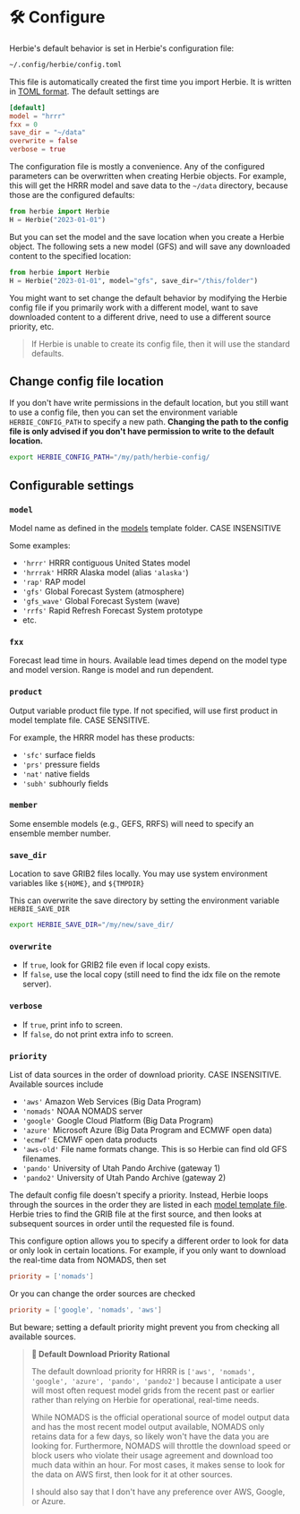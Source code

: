 # 🛠 Configure

Herbie's default behavior is set in Herbie's configuration file:

```bash
~/.config/herbie/config.toml
```

This file is automatically created the first time you import Herbie. It is written in [TOML format](https://toml.io/en/). The default settings are

```toml
[default]
model = "hrrr"
fxx = 0
save_dir = "~/data"
overwrite = false
verbose = true
```

The configuration file is mostly a convenience. Any of the configured parameters can be overwritten when creating Herbie objects. For example, this will get the HRRR model and save data to the `~/data` directory, because those are the configured defaults:

```python
from herbie import Herbie
H = Herbie("2023-01-01")
```

But you can set the model and the save location when you create a Herbie object. The following sets a new model (GFS) and will save any downloaded content to the specified location:

```python
from herbie import Herbie
H = Herbie("2023-01-01", model="gfs", save_dir="/this/folder")
```

You might want to set change the default behavior by modifying the Herbie config file if you primarily work with a different model, want to save downloaded content to a different drive, need to use a different source priority, etc.

> If Herbie is unable to create its config file, then it will use the standard defaults.

## Change config file location

If you don't have write permissions in the default location, but you still want to use a config file, then you can set the environment variable `HERBIE_CONFIG_PATH` to specify a new path. **Changing the path to the config file is only advised if you don't have permission to write to the default location.**

```bash
export HERBIE_CONFIG_PATH="/my/path/herbie-config/
```

## Configurable settings

### `model`

Model name as defined in the [models](https://github.com/blaylockbk/Herbie/tree/main/herbie/models) template folder. CASE INSENSITIVE

Some examples:

- `'hrrr'` HRRR contiguous United States model
- `'hrrrak'` HRRR Alaska model (alias `'alaska'`)
- `'rap'` RAP model
- `'gfs'` Global Forecast System (atmosphere)
- `'gfs_wave'` Global Forecast System (wave)
- `'rrfs'` Rapid Refresh Forecast System prototype
- etc.

### `fxx`

Forecast lead time in hours. Available lead times depend on
the model type and model version. Range is model and run
dependent.

### `product`

Output variable product file type. If not specified, will
use first product in model template file. CASE SENSITIVE.

For example, the HRRR model has these products:

- `'sfc'` surface fields
- `'prs'` pressure fields
- `'nat'` native fields
- `'subh'` subhourly fields

### `member`

Some ensemble models (e.g., GEFS, RRFS) will need to specify an ensemble member number.

### `save_dir`

Location to save GRIB2 files locally. You may use system environment variables like `${HOME}`, and `${TMPDIR}`

This can overwrite the save directory by setting the environment variable `HERBIE_SAVE_DIR`

```bash
export HERBIE_SAVE_DIR="/my/new/save_dir/
```

### `overwrite`

- If `true`, look for GRIB2 file even if local copy exists.
- If `false`, use the local copy (still need to find the idx file on the remote server).

### `verbose`

- If `true`, print info to screen.
- If `false`, do not print extra info to screen.


### `priority`

List of data sources in the order of download priority. CASE INSENSITIVE. Available sources include

- `'aws'` Amazon Web Services (Big Data Program)
- `'nomads'` NOAA NOMADS server
- `'google'` Google Cloud Platform (Big Data Program)
- `'azure'` Microsoft Azure (Big Data Program and ECMWF open data)
- `'ecmwf'` ECMWF open data products
- `'aws-old'` File name formats change. This is so Herbie can find old GFS filenames.
- `'pando'` University of Utah Pando Archive (gateway 1)
- `'pando2'` University of Utah Pando Archive (gateway 2)

The default config file doesn't specify a priority. Instead, Herbie loops through the sources in the order they are listed in each [model template file](https://github.com/blaylockbk/Herbie/tree/main/herbie/models). Herbie tries to find the GRIB file at the first source, and then looks at subsequent sources in order until the requested file is found.

This configure option allows you to specify a different order to look for data or only look in certain locations. For example, if you only want to download the real-time data from NOMADS, then set

```toml
priority = ['nomads']
```

Or you can change the order sources are checked

```toml
priority = ['google', 'nomads', 'aws']
```

But beware; setting a default priority might prevent you from checking all available sources.

> **📝 Default Download Priority Rational**
> 
> The default download priority for HRRR is `['aws', 'nomads', 'google', 'azure', 'pando', 'pando2']` because I anticipate a user will most often request model grids from the recent past or earlier rather than relying on Herbie for operational, real-time needs.
> 
> While NOMADS is the official operational source of model output data and has the most recent model output available, NOMADS only retains data for a few days, so likely won't have the data you are looking for. Furthermore, NOMADS will throttle the download speed or block users who violate their usage agreement and download too much data within an hour. For most cases, it makes sense to look for the data on AWS first, then look for it at other sources. 
> 
> I should also say that I don't have any preference over AWS, Google, or Azure.
 